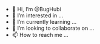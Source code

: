 - 👋 Hi, I’m @BugHubi
- 👀 I’m interested in ...
- 🌱 I’m currently learning ...
- 💞️ I’m looking to collaborate on ...
- 📫 How to reach me ...

<!---
BugHubi/BugHubi is a ✨ special ✨ repository because its `README.md` (this file) appears on your GitHub profile.
You can click the Preview link to take a look at your changes.
--->
